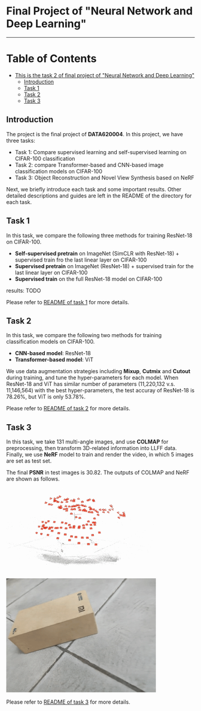 # Final Project of "Neural Network and Deep Learning"

-----

Table of Contents
=================

* [This is the task 2 of final project of "Neural Network and Deep Learning"](#this-is-the-final-project-of-neural-network-and-deep-learning)
   * [Introduction](#introduction)
   * [Task 1](#task-1)
   * [Task 2](#task-2)
   * [Task 3](#task-3)

## Introduction

The project is the final project of **DATA620004**. 
In this project, we have three tasks:
- Task 1: Compare supervised learning and self-supervised learning on CIFAR-100 classification
- Task 2: compare Transformer-based and CNN-based image classification models on CIFAR-100
- Task 3: Object Reconstruction and Novel View Synthesis based on NeRF

Next, we briefly introduce each task and some important results.
Other detailed descriptions and guides are left in the README of the directory for each task.

## Task 1

In this task, we compare the following three methods for training ResNet-18 on CIFAR-100.
- **Self-supervised pretrain** on ImageNet (SimCLR with ResNet-18) + supervised train fro the last linear layer on CIFAR-100
- **Supervised pretrain** on ImageNet (ResNet-18) + supervised train for the last linear layer on CIFAR-100
- **Supervised train** on the full ResNet-18 model on CIFAR-100

results: TODO

Please refer to [README of task 1](./task1/README.md) for more details.

## Task 2

In this task, we compare the following two methods for training classification models on CIFAR-100.
- **CNN-based model**: ResNet-18
- **Transformer-based model**: ViT

We use data augmentation strategies including **Mixup**, **Cutmix** and **Cutout** during training, and tune the hyper-parameters for each model.
When ResNet-18 and ViT has similar number of parameters (11,220,132 v.s. 11,146,564) with the best hyper-parameters, the test accuray of ResNet-18 is 78.26%, but ViT is only 53.78%.

Please refer to [README of task 2](./task2/README.md) for more details.

## Task 3

In this task, we take 131 multi-angle images, and use  **COLMAP** for preprocessing, then transform 3D-related information into LLFF data.
Finally, we use **NeRF** model to train and render the video, in which 5 images are set as test set.

The final **PSNR** in test images is 30.82.
The outputs of COLMAP and NeRF are shown as follows.

![Positions computed by COLMAP](task3/gif/COLMAP.gif)

![Results rendered by NeRF](task3/gif/scene.gif)

Please refer to [README of task 3](./task3/README.md) for more details.